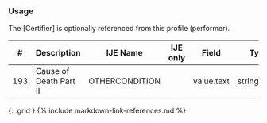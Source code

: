 ### Usage
The [Certifier] is optionally referenced from this profile (performer).

| **#** |  **Description**   |  **IJE Name**   | IJE only |  **Field**  |  **Type**  | **Value Set**  |
| :---------: | ------------- | ------------ | :----------: |---------- | -------- | -------- |
| 193 | Cause of Death Part II | OTHERCONDITION| |value.text | string(240) | - | 
{: .grid }
{% include markdown-link-references.md %}
